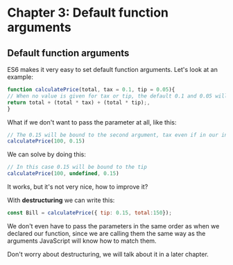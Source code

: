 # Chapter 3: Default function arguments

## Default function arguments

ES6 makes it very easy to set default function arguments. Let's look at an example:

```javascript
function calculatePrice(total, tax = 0.1, tip = 0.05){
// When no value is given for tax or tip, the default 0.1 and 0.05 will be used 
return total + (total * tax) + (total * tip);,
}
```

What if we don't want to pass the parameter at all, like this:

```javascript
// The 0.15 will be bound to the second argument, tax even if in our intention it was to set 0.15 as the tip
calculatePrice(100, 0.15)
```

We can solve by doing this:

```javascript
// In this case 0.15 will be bound to the tip
calculatePrice(100, undefined, 0.15)
```

It works, but it's not very nice, how to improve it?

With **destructuring** we can write this:

```javascript
const Bill = calculatePrice({ tip: 0.15, total:150});
```

We don't even have to pass the parameters in the same order as when we declared our function, since we are calling them the same way as the arguments JavaScript will know how to match them.

Don't worry about destructuring, we will talk about it in a later chapter.

